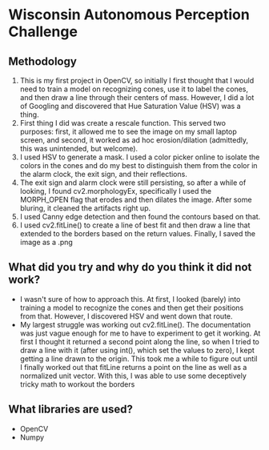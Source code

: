 # Wisconsin Autonomous Perception Challenge

## Methodology
1. This is my first project in OpenCV, so initially I first thought that I would need to train a model on recognizing cones, use it to label the cones, and then draw a line through their centers of mass. However, I did a lot of Googling and discovered that Hue Saturation Value (HSV) was a thing. 
2. First thing I did was create a rescale function. This served two purposes: first, it allowed me to see the image on my small laptop screen, and second, it worked as ad hoc erosion/dilation (admittedly, this was unintended, but welcome).
3. I used HSV to generate a mask. I used a color picker online to isolate the colors in the cones and do my best to distinguish them from the color in the alarm clock, the exit sign, and their reflections.
4. The exit sign and alarm clock were still persisting, so after a while of looking, I found cv2.morphologyEx, specifically I used the MORPH_OPEN flag that erodes and then dilates the image. After some bluring, it cleaned the artifacts right up.
5. I used Canny edge detection and then found the contours based on that.
6. I used cv2.fitLine() to create a line of best fit and then draw a line that extended to the borders based on the return values. Finally, I saved the image as a .png

## What did you try and why do you think it did not work?
- I wasn't sure of how to approach this. At first, I looked (barely) into training a model to recognize the cones and then get their positions from that. However, I discovered HSV and went down that route.
- My largest struggle was working out cv2.fitLine(). The documentation was just vague enough for me to have to experiment to get it working. At first I thought it returned a second point along the line, so when I tried to draw a line with it (after using int(), which set the values to zero), I kept getting a line drawn to the origin. This took me a while to figure out until I finally worked out that fitLine returns a point on the line as well as a normalized unit vector. With this, I was able to use some deceptively tricky math to workout the borders

## What libraries are used?
- OpenCV
- Numpy
